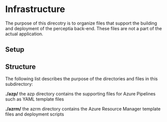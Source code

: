 # Infrastructure

The purpose of this direcotry is to organize files that support the building and deployment of the perceptia back-end. These files are not a part of the actual application.

## Setup

## Structure

The following list describes the purpose of the directories and files in this subdirectory:

**./azp/** the azp directory contains the supporting files for Azure Pipelines such as YAML template files

**./azrm/** the azrm directory contains the Azure Resource Manager template files and deployment scripts
